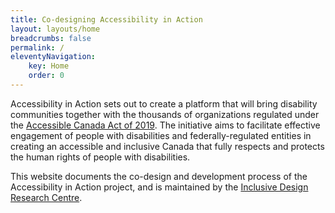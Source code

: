 ```yaml
---
title: Co-designing Accessibility in Action
layout: layouts/home
breadcrumbs: false
permalink: /
eleventyNavigation:
    key: Home
    order: 0
---
```

Accessibility in Action sets out to create a platform that will bring disability communities together with the
thousands of organizations regulated under the [Accessible Canada Act of
2019](https://www.canada.ca/en/employment-social-development/programs/accessible-canada.html). The initiative aims to
facilitate effective engagement of people with disabilities and federally-regulated entities in creating an accessible
and inclusive Canada that fully respects and protects the human rights of people with disabilities.

This website documents the co-design and development process of the Accessibility in Action project, and is maintained
by the [Inclusive Design Research Centre](https://idrc.ocadu.ca/).
